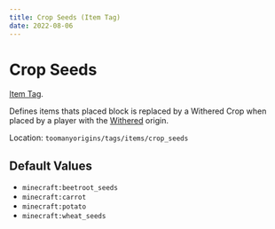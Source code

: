 ```yaml
---
title: Crop Seeds (Item Tag)
date: 2022-08-06
---
```

# Crop Seeds

[Item Tag](../tags.md).

Defines items thats placed block is replaced by a Withered Crop when placed by a player with the [Withered](../origins/withered.md) origin.

Location: `toomanyorigins/tags/items/crop_seeds`

## Default Values
- `minecraft:beetroot_seeds`
- `minecraft:carrot`
- `minecraft:potato`
- `minecraft:wheat_seeds`